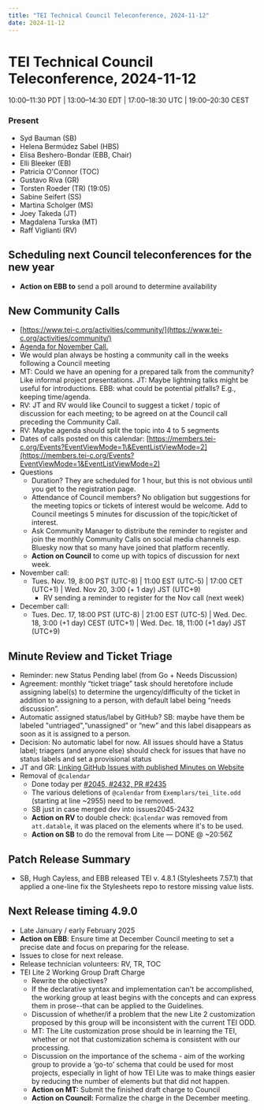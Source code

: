 ```yaml
---
title: "TEI Technical Council Teleconference, 2024-11-12"
date: 2024-11-12
---
```

# TEI Technical Council Teleconference, 2024-11-12

10:00–11:30 PDT | 13:00–14:30 EDT | 17:00–18:30 UTC | 19:00–20:30 CEST

### Present

* Syd Bauman (SB)  
* Helena Bermúdez Sabel (HBS)   
* Elisa Beshero-Bondar (EBB, Chair)  
* Elli Bleeker (EB)  
* Patricia O'Connor (TOC)  
* Gustavo Riva (GR)	  
* Torsten Roeder (TR) (19:05)  
* Sabine Seifert (SS)  
* Martina Scholger (MS)  
* Joey Takeda (JT)   
* Magdalena Turska (MT)  
* Raff Viglianti (RV)


## Scheduling next Council teleconferences for the new year  
  * **Action on EBB to** send a poll around to determine availability  
## New Community Calls   
  * [https://www.tei-c.org/activities/community/](https://www.tei-c.org/activities/community/)   
  * [Agenda for November Call.](https://docs.google.com/document/d/1RTQvcl70sjan_gzsrAmhK7RKtYjnYHaTCoTi8y0fIvU/edit?tab=t.0#heading=h.mb4qa3stz1ia)  
  * We would plan always be hosting a community call in the weeks following a Council meeting  
  * MT: Could we have an opening for a prepared talk from the community? Like informal project presentations. JT: Maybe lightning talks might be useful for introductions. EBB: what could be potential pitfalls? E.g., keeping time/agenda.  
  * RV: JT and RV would like Council to suggest a ticket / topic of discussion for each meeting; to be agreed on at the Council call preceding the Community Call.  
  * RV: Maybe agenda should split the topic into 4 to 5 segments  
  * Dates of calls posted on this calendar: [https://members.tei-c.org/Events?EventViewMode=1\&EventListViewMode=2](https://members.tei-c.org/Events?EventViewMode=1&EventListViewMode=2)   
  * Questions  
    * Duration? They are scheduled for 1 hour, but this is not obvious until you get to the registration page.  
    * Attendance of Council members? No obligation but suggestions for the meeting topics or tickets of interest would be welcome. Add to Council meetings 5 minutes for discussion of the topic/ticket of interest.  
    * Ask Community Manager to distribute the reminder to register and join the monthly Community Calls on social media channels esp. Bluesky now that so many have joined that platform recently.  
    * **Action on Council** to come up with topics of discussion for next week.  
  * November call:  
    * Tues. Nov. 19, 8:00 PST (UTC-8) | 11:00 EST (UTC-5) | 17:00 CET  (UTC+1) | Wed. Nov 20, 3:00 (+ 1 day) JST (UTC+9)   
      * RV sending a reminder to register for the Nov call (next week)  
  * December call:  
    * Tues. Dec. 17, 18:00 PST (UTC-8) | 21:00 EST (UTC-5) | Wed. Dec. 18, 3:00 (+1 day) CEST (UTC+1) | Wed. Dec. 18, 11:00 (+1 day) JST (UTC+9)  
## Minute Review and Ticket Triage   
  * Reminder: new Status Pending label (from Go \+ Needs Discussion)  
  * Agreement: monthly “ticket triage” task should heretofore include assigning label(s) to determine the urgency/difficulty of the ticket in addition to assigning to a person, with default label being “needs discussion”.  
  * Automatic assigned status/label by GitHub? SB: maybe have them be labeled "untriaged",“unassigned” or “new” and this label disappears as soon as it is assigned to a person.   
  * Decision: No automatic label for now. All issues should have a Status label; triagers (and anyone else) should check for issues that have no status labels and set a provisional status  
  * JT and GR: [Linking GitHub Issues with published Minutes on Website](https://github.com/TEIC/website/issues/14)   
* Removal of `@calendar`   
  * Done today per [\#2045, \#2432, PR \#2435](https://github.com/TEIC/TEI/issues?q=2045)  
  * The various deletions of `@calendar` from `Exemplars/tei_lite.odd` (starting at line \~2955) need to be removed.  
  * SB just in case merged dev into issues2045-2432  
  * **Action on RV** to double check: `@calendar` was removed from `att.datable`, it was placed on the elements where it's to be used.   
  * **Action on SB** to do the removal from Lite — DONE @ \~20:56Z  
## Patch Release Summary  
  * SB, Hugh Cayless, and EBB released TEI v. 4.8.1 (Stylesheets 7.57.1) that applied a one-line fix the Stylesheets repo to restore missing value lists.   
## Next Release timing 4.9.0  
  * Late January / early February 2025  
  * **Action on EBB**: Ensure time at December Council meeting to set a precise date and focus on preparing for the release.  
  * Issues to close for next release.  
  * Release technician volunteers: RV, TR, TOC  
* TEI Lite 2 Working Group Draft Charge   
  * Rewrite the objectives?  
  * If the declarative syntax and implementation can't be accomplished, the working group at least begins with the concepts and can express them in prose--that can be applied to the Guidelines.   
  * Discussion of whether/if a problem that the new Lite 2 customization proposed by this group will be inconsistent with the current TEI ODD.   
  * MT: The Lite customization prose should be in learning the TEI, whether or not that customization schema is consistent with our processing.   
  * Discussion on the importance of the schema \- aim of the working group to provide a ‘go-to’ schema that could be used for most projects, especially in light of how TEI Lite was to make things easier by reducing the number of elements but that did not happen.  
  * **Action on MT:** Submit the finished draft charge to Council  
  * **Action on Council:** Formalize the charge in the December meeting.

